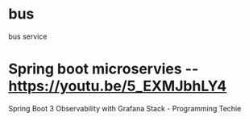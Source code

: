 # bus
bus service

# Spring boot microservies -- https://youtu.be/5_EXMJbhLY4


Spring Boot 3 Observability with Grafana Stack -
Programming Techie
